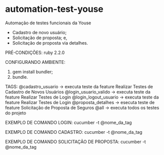 # automation-test-youse
Automação de testes funcionais da Youse
- Cadastro de novo usuário;
- Solicitação de proposta; e,
- Solicitação de proposta via detalhes.

PRÉ-CONDIÇÕES:
ruby 2.2.0

CONFIGURANDO AMBIENTE:
1) gem install bundler;
2) bundle.


TAGS:
@cadastro_usuario -> executa teste da feature Realizar Testes de Cadastro de Novos Usuários
@login_usuario_valido -> executa teste da feature Realizar Testes de Login
@login_logout_usuario -> executa teste da feature Realizar Testes de Login
@proposta_detalhes -> esecuta teste de feature Solicitação de Proposta de Seguros 
@all -> executa todos os testes do projeto

EXEMPLO DE COMANDO LOGIN:
cucumber -t @nome_da_tag

EXEMPLO DE COMANDO CADASTRO:
cucumber -t @nome_da_tag

EXEMPLO DE COMANDO SOLICITAÇÃO DE PROPOSTA:
cucumber -t @nome_da_tag

